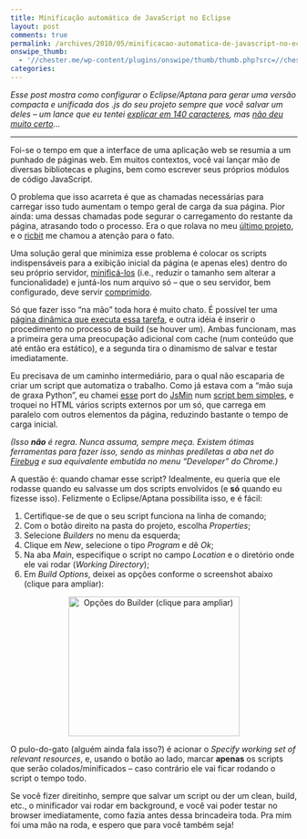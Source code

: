 ```yaml
---
title: Minificação automática de JavaScript no Eclipse
layout: post
comments: true
permalink: /archives/2010/05/minificacao-automatica-de-javascript-no-eclipse.html
onswipe_thumb:
  - '//chester.me/wp-content/plugins/onswipe/thumb/thumb.php?src=//chester.me/wp-content/uploads/2010/05/builder.png&amp;w=600&amp;h=800&amp;zc=1&amp;q=75&amp;f=0'
categories:
---
```

*Esse post mostra como configurar o Eclipse/Aptana para gerar uma versão compacta e unificada dos .js do seu projeto sempre que você salvar um deles &#8211; um lance que eu tentei [explicar em 140 caracteres][1], mas [não deu muito certo][2]&#8230;*

<!--more-->

* * *

Foi-se o tempo em que a interface de uma aplicação web se resumia a um punhado de páginas web. Em muitos contextos, você vai lançar mão de diversas bibliotecas e plugins, bem como escrever seus próprios módulos de código JavaScript.

O problema que isso acarreta é que as chamadas necessárias para carregar isso tudo aumentam o tempo geral de carga da sua página. Pior ainda: uma dessas chamadas pode segurar o carregamento do restante da página, atrasando todo o processo. Era o que rolava no meu [último projeto][3], e o [ricbit][4] me chamou a atenção para o fato.

Uma solução geral que minimiza esse problema é colocar os scripts indispensáveis para a exibição inicial da página (e apenas eles) dentro do seu próprio servidor, [minificá-los][5] (i.e., reduzir o tamanho sem alterar a funcionalidade) e juntá-los num arquivo só &#8211; que o seu servidor, bem configurado, deve servir [comprimido][6].

Só que fazer isso &#8220;na mão&#8221; toda hora é muito chato. É possível ter uma [página dinâmica que executa essa tarefa][7], e outra idéia é inserir o procedimento no processo de build (se houver um). Ambas funcionam, mas a primeira gera uma preocupação adicional com cache (num conteúdo que até então era estático), e a segunda tira o dinamismo de salvar e testar imediatamente.

Eu precisava de um caminho intermediário, para o qual não escaparia de criar um script que automatiza o trabalho. Como já estava com a &#8220;mão suja de graxa Python&#8221;, eu chamei [esse][8] port do [JsMin][9] num [script bem simples][10], e troquei no HTML vários scripts externos por um só, que carrega em paralelo com outros elementos da página, reduzindo bastante o tempo de carga inicial.

*(Isso **não** é regra. Nunca assuma, sempre meça. Existem ótimas ferramentas para fazer isso, sendo as minhas prediletas a aba *net* do [Firebug][11] e sua equivalente embutida no menu &#8220;Developer&#8221; do Chrome.)*

A questão é: quando chamar esse script? Idealmente, eu queria que ele rodasse quando eu salvasse um dos scripts envolvidos (e **só** quando eu fizesse isso). Felizmente o Eclipse/Aptana possibilita isso, e é fácil:

1.  Certifique-se de que o seu script funciona na linha de comando;
2.  Com o botão direito na pasta do projeto, escolha *Properties*;
3.  Selecione *Builders* no menu da esquerda;
4.  Clique em *New*, selecione o tipo *Program* e dê *Ok*;
5.  Na aba *Main*, especifique o script no campo *Location* e o diretório onde ele vai rodar (*Working Directory*);
6.  Em *Build Options*, deixei as opções conforme o screenshot abaixo (clique para ampliar):

<p style="text-align: center;">
  <a href="//chester.me/wp-content/uploads/2010/05/builder.png"><img class="size-medium wp-image-3984  aligncenter" title="Opções do Builder (clique para ampliar)" src="//chester.me/wp-content/uploads/2010/05/builder-300x245.png" alt="Opções do Builder (clique para ampliar)" width="300" height="245" /></a>
</p>

O pulo-do-gato (alguém ainda fala isso?) é acionar o *Specify working set of relevant resources*, e, usando o botão ao lado, marcar **apenas** os scripts que serão colados/minificados &#8211; caso contrário ele vai ficar rodando o script o tempo todo.

Se você fizer direitinho, sempre que salvar um script ou der um clean, build, etc., o minificador vai rodar em background, e você vai poder testar no browser imediatamente, como fazia antes dessa brincadeira toda. Pra mim foi uma mão na roda, e espero que para você também seja!

 [1]: http://twitter.com/chesterbr/statuses/14963168347
 [2]: http://twitter.com/leomeloxp/statuses/14965109213
 [3]: http://cruzalinhas.com
 [4]: http://blog.ricbit.com/
 [5]: http://en.wikipedia.org/wiki/Minification_%28programming%29
 [6]: http://en.wikipedia.org/wiki/HTTP_compression
 [7]: http://www.ataraxia.com.br/posts/otimizacao-em-php-parte-1-minify
 [8]: http://stackoverflow.com/questions/1199470/combine-javascript-files-at-deployment-in-python/1905612#1905612
 [9]: http://www.crockford.com/javascript/jsmin.html
 [10]: https://github.com/chesterbr/cruzalinhas/blob/master/src/aux/build_all_scripts.py
 [11]: http://getfirebug.com/
